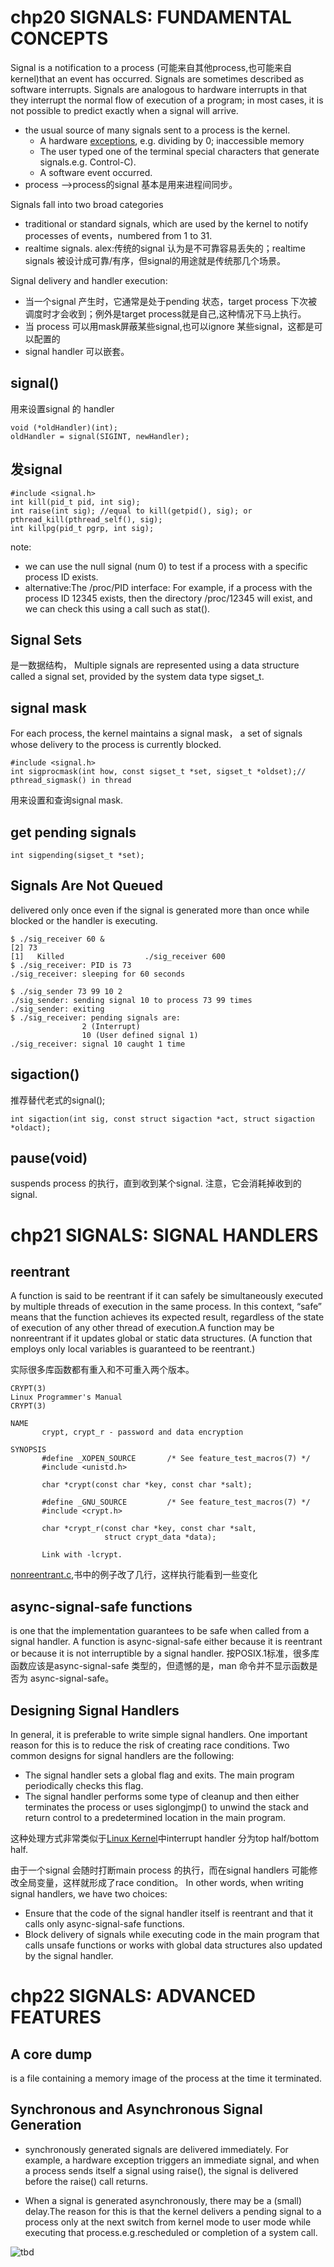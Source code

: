 # chp20 SIGNALS: FUNDAMENTAL CONCEPTS
Signal is a notification to a process (可能来自其他process,也可能来自kernel)that an event has occurred. Signals are sometimes described as software interrupts. Signals are analogous to hardware interrupts in that they interrupt the normal flow of execution of a program; in most cases, it is not possible to predict exactly when a signal will arrive.

* the usual source of many signals sent to a process is the kernel. 
  - A hardware [exceptions](../CSAPP3/exception.md), e.g.  dividing by 0;  inaccessible memory
  - The user typed one of the terminal special characters that generate signals.e.g. Control-C).
  - A software event occurred. 
* process -->process的signal 基本是用来进程间同步。

Signals fall into two broad categories
* traditional or standard signals, which are used by the kernel to notify processes of events，numbered from 1 to 31.
* realtime signals. alex:传统的signal 认为是不可靠容易丢失的；realtime signals 被设计成可靠/有序，但signal的用途就是传统那几个场景。

Signal delivery and handler execution:
* 当一个signal 产生时，它通常是处于pending 状态，target process 下次被调度时才会收到；例外是target process就是自己,这种情况下马上执行。
* 当 process 可以用mask屏蔽某些signal,也可以ignore 某些signal，这都是可以配置的
* signal handler 可以嵌套。
##  signal()
用来设置signal 的 handler

```
void (*oldHandler)(int);
oldHandler = signal(SIGINT, newHandler);
```
## 发signal

```
#include <signal.h>
int kill(pid_t pid, int sig);
int raise(int sig); //equal to kill(getpid(), sig); or pthread_kill(pthread_self(), sig);
int killpg(pid_t pgrp, int sig);

```
note:
* we can use the null signal (num 0) to test if a process with a specific process ID exists.
* alternative:The /proc/PID interface: For example, if a process with the process ID 12345 exists, then the directory /proc/12345 will exist, and we can check this using a call such as stat().

## Signal Sets
是一数据结构， Multiple signals are represented using a data structure called a signal set, provided by the system data type sigset_t.

## signal mask
For each process, the kernel maintains a signal mask， a set of signals whose delivery to the process is currently blocked. 

```
#include <signal.h>
int sigprocmask(int how, const sigset_t *set, sigset_t *oldset);// pthread_sigmask() in thread
```
用来设置和查询signal mask.

## get pending signals

```
int sigpending(sigset_t *set);
```
## Signals Are Not Queued
delivered only once even if the signal is generated more than once while blocked or the handler is executing. 

    $ ./sig_receiver 60 &
    [2] 73
    [1]   Killed                  ./sig_receiver 600
    $ ./sig_receiver: PID is 73
    ./sig_receiver: sleeping for 60 seconds

    $ ./sig_sender 73 99 10 2
    ./sig_sender: sending signal 10 to process 73 99 times
    ./sig_sender: exiting
    $ ./sig_receiver: pending signals are:
                    2 (Interrupt)
                    10 (User defined signal 1)
    ./sig_receiver: signal 10 caught 1 time

## sigaction()
推荐替代老式的signal();

```
int sigaction(int sig, const struct sigaction *act, struct sigaction *oldact);
```
##  pause(void)
 suspends  process 的执行，直到收到某个signal. 注意，它会消耗掉收到的signal.

# chp21 SIGNALS: SIGNAL HANDLERS
## reentrant
A function is said to be reentrant if it can safely be simultaneously executed by multiple threads of execution in the same process. In this context, “safe” means that the function achieves its expected result, regardless of the state of execution of any other thread of execution.A function may be nonreentrant if it updates global or static data structures. (A function that employs only local variables is guaranteed to be reentrant.)

实际很多库函数都有重入和不可重入两个版本。
```
CRYPT(3)                                                                               Linux Programmer's Manual                                                                              CRYPT(3)

NAME
       crypt, crypt_r - password and data encryption

SYNOPSIS
       #define _XOPEN_SOURCE       /* See feature_test_macros(7) */
       #include <unistd.h>

       char *crypt(const char *key, const char *salt);

       #define _GNU_SOURCE         /* See feature_test_macros(7) */
       #include <crypt.h>

       char *crypt_r(const char *key, const char *salt,
                     struct crypt_data *data);

       Link with -lcrypt.
```
[nonreentrant.c](tlpi-dist/signals/nonreentrant.c),书中的例子改了几行，这样执行能看到一些变化

## async-signal-safe functions
is one that the implementation guarantees to be safe when called from a signal handler. A function is async-signal-safe either because it is reentrant or because it is not interruptible by a signal handler. 按POSIX.1标准，很多库函数应该是async-signal-safe 类型的，但遗憾的是，man 命令并不显示函数是否为 async-signal-safe。

## Designing Signal Handlers
In general, it is preferable to write simple signal handlers. One important reason for this is to reduce the risk of creating race conditions. Two common designs for signal handlers are the following:
* The signal handler sets a global flag and exits. The main program periodically checks this flag.
* The signal handler performs some type of cleanup and then either terminates the process or uses  siglongjmp() to unwind the stack and return control to a predetermined location in the main program.

这种处理方式非常类似于[Linux Kernel](../programming/Linux_kernel_reading.md)中interrupt handler 分为top half/bottom half.

由于一个signal 会随时打断main process 的执行，而在signal  handlers 可能修改全局变量，这样就形成了race condition。 In other words, when writing signal handlers, we have two choices:
* Ensure that the code of the signal handler itself is reentrant and that it calls only async-signal-safe functions.
* Block delivery of signals while executing code in the main program that calls unsafe functions or works with global data structures also updated by the signal handler.

# chp22 SIGNALS: ADVANCED FEATURES
##  A core dump 
is a file containing a memory image of the process at the time it terminated.

## Synchronous and Asynchronous Signal Generation
* synchronously generated signals are delivered immediately. For example, a hardware exception triggers an immediate signal, and when a process sends itself a signal using raise(), the signal is delivered before the raise() call returns.

* When a signal is generated asynchronously, there may be a (small) delay.The reason for this is that the kernel delivers a pending signal to a process only at the next switch from kernel mode to user mode while executing that process.e.g.rescheduled or completion of a system call.

![tbd](images/TLPI_signal_unblocked.png)







